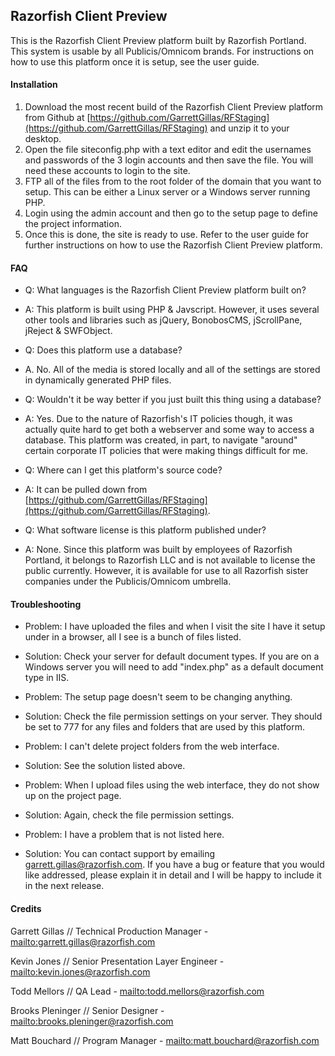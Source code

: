 ## Razorfish Client Preview

This is the Razorfish Client Preview platform built by Razorfish Portland. This system is usable by all Publicis/Omnicom brands. For instructions on how to use this platform once it is setup, see the user guide. 


#### Installation

1. Download the most recent build of the Razorfish Client Preview platform from Github at [https://github.com/GarrettGillas/RFStaging](https://github.com/GarrettGillas/RFStaging) and unzip it to your desktop.
2. Open the file siteconfig.php with a text editor and edit the usernames and passwords of the 3 login accounts and then save the file. You will need these accounts to login to the site.
3. FTP all of the files from to the root folder of the domain that you want to setup. This can be either a Linux server or a Windows server running PHP.
4. Login using the admin account and then go to the setup page to define the project information. 
5. Once this is done, the site is ready to use. Refer to the user guide for further instructions on how to use the Razorfish Client Preview platform.


#### FAQ

- Q: What languages is the Razorfish Client Preview platform built on?
- A: This platform is built using PHP & Javscript. However, it uses several other tools and libraries such as jQuery, BonobosCMS, jScrollPane, jReject & SWFObject.

- Q: Does this platform use a database?
- A. No. All of the media is stored locally and all of the settings are stored in dynamically generated PHP files. 

- Q: Wouldn't it be way better if you just built this thing using a database?
- A: Yes. Due to the nature of Razorfish's IT policies though, it was actually quite hard to get both a webserver and some way to access a database. This platform was created, in part, to navigate "around" certain corporate IT policies that were making things difficult for me.

- Q: Where can I get this platform's source code?
- A: It can be pulled down from [https://github.com/GarrettGillas/RFStaging](https://github.com/GarrettGillas/RFStaging).

- Q: What software license is this platform published under?
- A: None. Since this platform was built by employees of Razorfish Portland, it belongs to Razorfish LLC and is not available to license the public currently. However, it is available for use to all Razorfish sister companies under the Publicis/Omnicom umbrella.


#### Troubleshooting

- Problem: I have uploaded the files and when I visit the site I have it setup under in a browser, all I see is a bunch of files listed. 
- Solution: Check your server for default document types. If you are on a Windows server you will need to add "index.php" as a default document type in IIS.

- Problem: The setup page doesn't seem to be changing anything. 
- Solution: Check the file permission settings on your server. They should be set to 777 for any files and folders that are used by this platform. 

- Problem: I can't delete project folders from the web interface.
- Solution: See the solution listed above. 

- Problem: When I upload files using the web interface, they do not show up on the project page.
- Solution: Again, check the file permission settings. 

- Problem: I have a problem that is not listed here.
- Solution: You can contact support by emailing garrett.gillas@razorfish.com. If you have a bug or feature that you would like addressed, please explain it in detail and I will be happy to include it in the next release. 


#### Credits

Garrett Gillas // 
Technical Production Manager - 
[mailto:garrett.gillas@razorfish.com](garrett.gillas@razorfish.com)

Kevin Jones // 
Senior Presentation Layer Engineer - 
[mailto:kevin.jones@razorfish.com](kevin.jones@razorfish.com)

Todd Mellors // 
QA Lead - 
[mailto:todd.mellors@razorfish.com](todd.mellors@razorfish.com)

Brooks Pleninger // 
Senior Designer - 
[mailto:brooks.pleninger@razorfish.com](brooks.pleninger@razorfish.com)

Matt Bouchard // 
Program Manager - 
[mailto:matt.bouchard@razorfish.com](matt.bouchard@razorfish.com)

